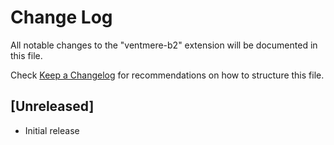 # Change Log

All notable changes to the "ventmere-b2" extension will be documented in this file.

Check [Keep a Changelog](http://keepachangelog.com/) for recommendations on how to structure this file.

## [Unreleased]

- Initial release
